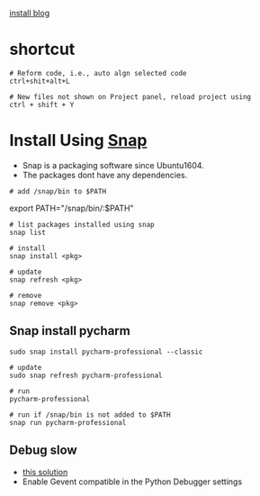 [install blog](https://itsfoss.com/install-pycharm-ubuntu/)
# shortcut
```
# Reform code, i.e., auto algn selected code
ctrl+shit+alt+L

# New files not shown on Project panel, reload project using
ctrl + shift + Y
```

# Install Using [Snap](https://snapcraft.io/docs/getting-started)
* Snap is a packaging software since Ubuntu1604.
* The packages dont have any dependencies.
```
# add /snap/bin to $PATH
```
export PATH="/snap/bin/:$PATH"
```
# list packages installed using snap
snap list

# install 
snap install <pkg>

# update
snap refresh <pkg>

# remove
snap remove <pkg>
```

## Snap install pycharm
```
sudo snap install pycharm-professional --classic

# update
sudo snap refresh pycharm-professional

# run
pycharm-professional

# run if /snap/bin is not added to $PATH
snap run pycharm-professional
```

## Debug slow
* [this solution](https://stackoverflow.com/questions/39371676/debugger-times-out-at-collecting-data)
* Enable Gevent compatible in the Python Debugger settings



